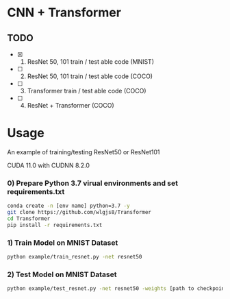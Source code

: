 # CNN + Transformer

## TODO

- [X] 1. ResNet 50, 101 train / test able code (MNIST) 

- [ ] 2. ResNet 50, 101 train / test able code (COCO)

- [ ] 3. Transformer train / test able code (COCO)

- [ ] 4. ResNet + Transformer (COCO)



# Usage

An example of training/testing ResNet50 or ResNet101

CUDA 11.0 with CUDNN 8.2.0


### 0) Prepare Python 3.7 virual environments and set requirements.txt
```bash
conda create -n [env name] python=3.7 -y
git clone https://github.com/wlgjs8/Transformer
cd Transformer
pip install -r requirements.txt
```

### 1) Train Model on MNIST Dataset
```bash
python example/train_resnet.py -net resnet50 
```

### 2) Test Model on MNIST Dataset
```bash
python example/test_resnet.py -net resnet50 -weights [path to checkpoint]
```
